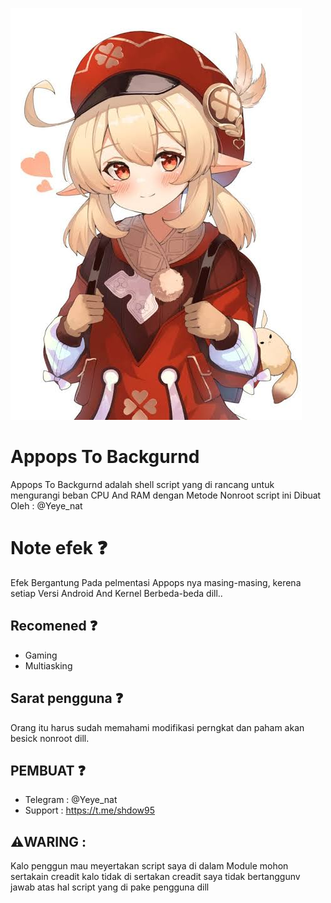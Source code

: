 ![alt text](https://github.com/Yeye-PID/Appops-To-Backgurond/blob/main/Gambar/images.jpeg?raw=true)

# Appops To Backgurnd
Appops To Backgurnd  adalah shell script yang di rancang untuk mengurangi beban CPU And RAM dengan Metode Nonroot script ini Dibuat Oleh : @Yeye_nat 

# Note efek ❓️
Efek Bergantung Pada pelmentasi Appops nya masing-masing, kerena setiap Versi Android And Kernel Berbeda-beda dill..

## Recomened ❓️
- Gaming
- Multiasking

## Sarat pengguna ❓️
Orang itu harus sudah memahami modifikasi 
perngkat dan paham akan besick nonroot dill.

## PEMBUAT ❓️
- Telegram : @Yeye_nat
- Support  : https://t.me/shdow95

 ## ⚠️WARING :
 Kalo penggun mau meyertakan script saya di dalam
 Module mohon sertakain creadit kalo tidak di sertakan
 creadit saya tidak bertanggunv jawab atas hal 
 script yang di pake pengguna dill
